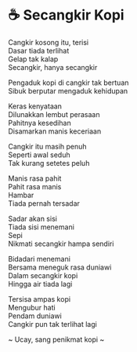 # ☕ Secangkir Kopi #

Cangkir kosong itu, terisi  
Dasar tiada terlihat  
Gelap tak kalap  
Secangkir, hanya secangkir

Pengaduk kopi di cangkir tak bertuan  
Sibuk berputar mengaduk kehidupan

Keras kenyataan  
Dilunakkan lembut perasaan  
Pahitnya kesedihan  
Disamarkan manis keceriaan  

Cangkir itu masih penuh  
Seperti awal seduh  
Tak kurang setetes peluh  

Manis rasa pahit  
Pahit rasa manis  
Hambar  
Tiada pernah tersadar

Sadar akan sisi  
Tiada sisi menemani  
Sepi  
Nikmati secangkir hampa sendiri

Bidadari menemani  
Bersama meneguk rasa duniawi  
Dalam secangkir kopi  
Hingga air tiada lagi

Tersisa ampas kopi  
Mengubur hati  
Pendam duniawi  
Cangkir pun tak terlihat lagi

~ Ucay, sang penikmat kopi ~
